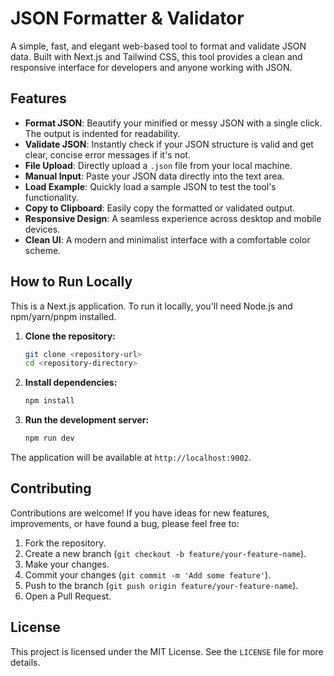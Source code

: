 # JSON Formatter & Validator

A simple, fast, and elegant web-based tool to format and validate JSON data. Built with Next.js and Tailwind CSS, this tool provides a clean and responsive interface for developers and anyone working with JSON.

## Features

- **Format JSON**: Beautify your minified or messy JSON with a single click. The output is indented for readability.
- **Validate JSON**: Instantly check if your JSON structure is valid and get clear, concise error messages if it's not.
- **File Upload**: Directly upload a `.json` file from your local machine.
- **Manual Input**: Paste your JSON data directly into the text area.
- **Load Example**: Quickly load a sample JSON to test the tool's functionality.
- **Copy to Clipboard**: Easily copy the formatted or validated output.
- **Responsive Design**: A seamless experience across desktop and mobile devices.
- **Clean UI**: A modern and minimalist interface with a comfortable color scheme.

## How to Run Locally

This is a Next.js application. To run it locally, you'll need Node.js and npm/yarn/pnpm installed.

1.  **Clone the repository:**
    ```bash
    git clone <repository-url>
    cd <repository-directory>
    ```

2.  **Install dependencies:**
    ```bash
    npm install
    ```

3.  **Run the development server:**
    ```bash
    npm run dev
    ```

The application will be available at `http://localhost:9002`.

## Contributing

Contributions are welcome! If you have ideas for new features, improvements, or have found a bug, please feel free to:

1.  Fork the repository.
2.  Create a new branch (`git checkout -b feature/your-feature-name`).
3.  Make your changes.
4.  Commit your changes (`git commit -m 'Add some feature'`).
5.  Push to the branch (`git push origin feature/your-feature-name`).
6.  Open a Pull Request.

## License

This project is licensed under the MIT License. See the `LICENSE` file for more details.

